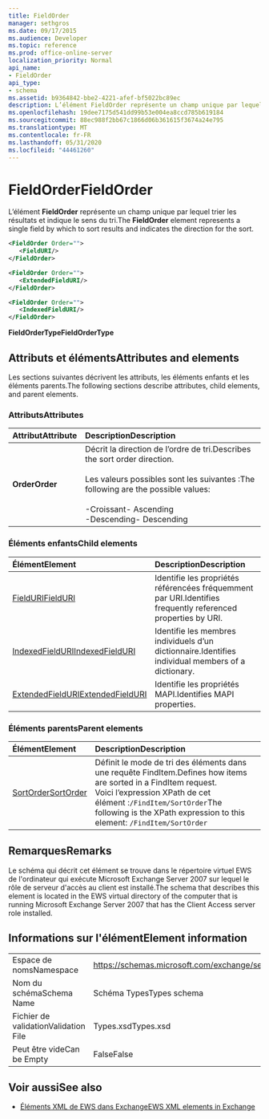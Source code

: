```yaml
---
title: FieldOrder
manager: sethgros
ms.date: 09/17/2015
ms.audience: Developer
ms.topic: reference
ms.prod: office-online-server
localization_priority: Normal
api_name:
- FieldOrder
api_type:
- schema
ms.assetid: b9364842-bbe2-4221-afef-bf5022bc89ec
description: L’élément FieldOrder représente un champ unique par lequel trier les résultats et indique le sens du tri.
ms.openlocfilehash: 19dee7175d541dd99b53e004ea8ccd785b619184
ms.sourcegitcommit: 88ec988f2bb67c1866d06b361615f3674a24e795
ms.translationtype: MT
ms.contentlocale: fr-FR
ms.lasthandoff: 05/31/2020
ms.locfileid: "44461260"
---
```

# <a name="fieldorder"></a><span data-ttu-id="5de9a-103">FieldOrder</span><span class="sxs-lookup"><span data-stu-id="5de9a-103">FieldOrder</span></span>

<span data-ttu-id="5de9a-104">L’élément **FieldOrder** représente un champ unique par lequel trier les résultats et indique le sens du tri.</span><span class="sxs-lookup"><span data-stu-id="5de9a-104">The **FieldOrder** element represents a single field by which to sort results and indicates the direction for the sort.</span></span> 
  
```xml
<FieldOrder Order="">
   <FieldURI/>
</FieldOrder>
```

```xml
<FieldOrder Order="">
   <ExtendedFieldURI/> 
</FieldOrder>
```

```xml
<FieldOrder Order="">
   <IndexedFieldURI/>
</FieldOrder>
```

<span data-ttu-id="5de9a-105">**FieldOrderType**</span><span class="sxs-lookup"><span data-stu-id="5de9a-105">**FieldOrderType**</span></span>

## <a name="attributes-and-elements"></a><span data-ttu-id="5de9a-106">Attributs et éléments</span><span class="sxs-lookup"><span data-stu-id="5de9a-106">Attributes and elements</span></span>

<span data-ttu-id="5de9a-107">Les sections suivantes décrivent les attributs, les éléments enfants et les éléments parents.</span><span class="sxs-lookup"><span data-stu-id="5de9a-107">The following sections describe attributes, child elements, and parent elements.</span></span>
  
### <a name="attributes"></a><span data-ttu-id="5de9a-108">Attributs</span><span class="sxs-lookup"><span data-stu-id="5de9a-108">Attributes</span></span>

|<span data-ttu-id="5de9a-109">**Attribut**</span><span class="sxs-lookup"><span data-stu-id="5de9a-109">**Attribute**</span></span>|<span data-ttu-id="5de9a-110">**Description**</span><span class="sxs-lookup"><span data-stu-id="5de9a-110">**Description**</span></span>|
|:-----|:-----|
|<span data-ttu-id="5de9a-111">**Order**</span><span class="sxs-lookup"><span data-stu-id="5de9a-111">**Order**</span></span> <br/> | <span data-ttu-id="5de9a-112">Décrit la direction de l’ordre de tri.</span><span class="sxs-lookup"><span data-stu-id="5de9a-112">Describes the sort order direction.</span></span><br/><br/> <span data-ttu-id="5de9a-113">Les valeurs possibles sont les suivantes :</span><span class="sxs-lookup"><span data-stu-id="5de9a-113">The following are the possible values:</span></span> <br/> <br/><span data-ttu-id="5de9a-114">-Croissant</span><span class="sxs-lookup"><span data-stu-id="5de9a-114">-  Ascending</span></span>  <br/><span data-ttu-id="5de9a-115">-Descending</span><span class="sxs-lookup"><span data-stu-id="5de9a-115">-  Descending</span></span>  <br/> |
   
### <a name="child-elements"></a><span data-ttu-id="5de9a-116">Éléments enfants</span><span class="sxs-lookup"><span data-stu-id="5de9a-116">Child elements</span></span>

|<span data-ttu-id="5de9a-117">**Élément**</span><span class="sxs-lookup"><span data-stu-id="5de9a-117">**Element**</span></span>|<span data-ttu-id="5de9a-118">**Description**</span><span class="sxs-lookup"><span data-stu-id="5de9a-118">**Description**</span></span>|
|:-----|:-----|
|[<span data-ttu-id="5de9a-119">FieldURI</span><span class="sxs-lookup"><span data-stu-id="5de9a-119">FieldURI</span></span>](fielduri.md) <br/> |<span data-ttu-id="5de9a-120">Identifie les propriétés référencées fréquemment par URI.</span><span class="sxs-lookup"><span data-stu-id="5de9a-120">Identifies frequently referenced properties by URI.</span></span>  <br/> |
|[<span data-ttu-id="5de9a-121">IndexedFieldURI</span><span class="sxs-lookup"><span data-stu-id="5de9a-121">IndexedFieldURI</span></span>](indexedfielduri.md) <br/> |<span data-ttu-id="5de9a-122">Identifie les membres individuels d’un dictionnaire.</span><span class="sxs-lookup"><span data-stu-id="5de9a-122">Identifies individual members of a dictionary.</span></span>  <br/> |
|[<span data-ttu-id="5de9a-123">ExtendedFieldURI</span><span class="sxs-lookup"><span data-stu-id="5de9a-123">ExtendedFieldURI</span></span>](extendedfielduri.md) <br/> |<span data-ttu-id="5de9a-124">Identifie les propriétés MAPI.</span><span class="sxs-lookup"><span data-stu-id="5de9a-124">Identifies MAPI properties.</span></span>  <br/> |
   
### <a name="parent-elements"></a><span data-ttu-id="5de9a-125">Éléments parents</span><span class="sxs-lookup"><span data-stu-id="5de9a-125">Parent elements</span></span>

|<span data-ttu-id="5de9a-126">**Élément**</span><span class="sxs-lookup"><span data-stu-id="5de9a-126">**Element**</span></span>|<span data-ttu-id="5de9a-127">**Description**</span><span class="sxs-lookup"><span data-stu-id="5de9a-127">**Description**</span></span>|
|:-----|:-----|
|[<span data-ttu-id="5de9a-128">SortOrder</span><span class="sxs-lookup"><span data-stu-id="5de9a-128">SortOrder</span></span>](sortorder.md) <br/> |<span data-ttu-id="5de9a-129">Définit le mode de tri des éléments dans une requête FindItem.</span><span class="sxs-lookup"><span data-stu-id="5de9a-129">Defines how items are sorted in a FindItem request.</span></span>  <br/> <span data-ttu-id="5de9a-130">Voici l’expression XPath de cet élément :`/FindItem/SortOrder`</span><span class="sxs-lookup"><span data-stu-id="5de9a-130">The following is the XPath expression to this element:  `/FindItem/SortOrder`</span></span> <br/> |
   
## <a name="remarks"></a><span data-ttu-id="5de9a-131">Remarques</span><span class="sxs-lookup"><span data-stu-id="5de9a-131">Remarks</span></span>

<span data-ttu-id="5de9a-132">Le schéma qui décrit cet élément se trouve dans le répertoire virtuel EWS de l'ordinateur qui exécute Microsoft Exchange Server 2007 sur lequel le rôle de serveur d'accès au client est installé.</span><span class="sxs-lookup"><span data-stu-id="5de9a-132">The schema that describes this element is located in the EWS virtual directory of the computer that is running Microsoft Exchange Server 2007 that has the Client Access server role installed.</span></span>
  
## <a name="element-information"></a><span data-ttu-id="5de9a-133">Informations sur l'élément</span><span class="sxs-lookup"><span data-stu-id="5de9a-133">Element information</span></span>

|||
|:-----|:-----|
|<span data-ttu-id="5de9a-134">Espace de noms</span><span class="sxs-lookup"><span data-stu-id="5de9a-134">Namespace</span></span>  <br/> |https://schemas.microsoft.com/exchange/services/2006/types  <br/> |
|<span data-ttu-id="5de9a-135">Nom du schéma</span><span class="sxs-lookup"><span data-stu-id="5de9a-135">Schema Name</span></span>  <br/> |<span data-ttu-id="5de9a-136">Schéma Types</span><span class="sxs-lookup"><span data-stu-id="5de9a-136">Types schema</span></span>  <br/> |
|<span data-ttu-id="5de9a-137">Fichier de validation</span><span class="sxs-lookup"><span data-stu-id="5de9a-137">Validation File</span></span>  <br/> |<span data-ttu-id="5de9a-138">Types.xsd</span><span class="sxs-lookup"><span data-stu-id="5de9a-138">Types.xsd</span></span>  <br/> |
|<span data-ttu-id="5de9a-139">Peut être vide</span><span class="sxs-lookup"><span data-stu-id="5de9a-139">Can be Empty</span></span>  <br/> |<span data-ttu-id="5de9a-140">False</span><span class="sxs-lookup"><span data-stu-id="5de9a-140">False</span></span>  <br/> |
   
## <a name="see-also"></a><span data-ttu-id="5de9a-141">Voir aussi</span><span class="sxs-lookup"><span data-stu-id="5de9a-141">See also</span></span>

- [<span data-ttu-id="5de9a-142">Éléments XML de EWS dans Exchange</span><span class="sxs-lookup"><span data-stu-id="5de9a-142">EWS XML elements in Exchange</span></span>](ews-xml-elements-in-exchange.md)

